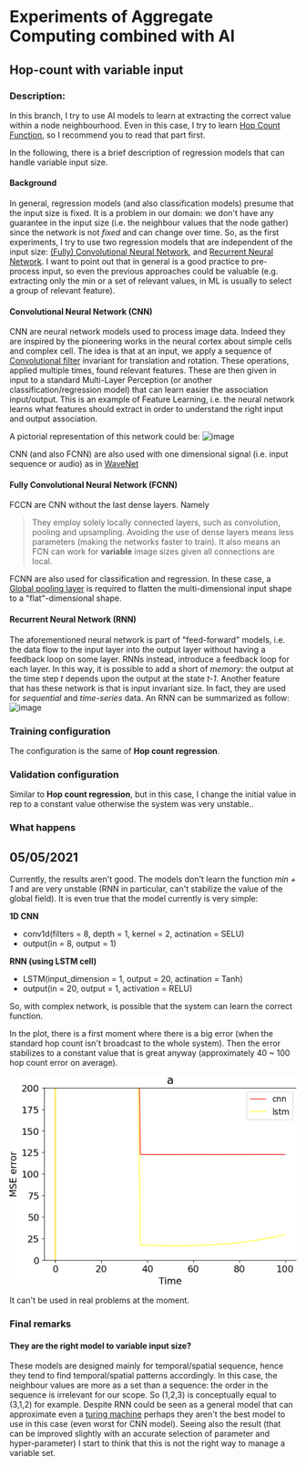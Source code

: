 # Experiments of Aggregate Computing combined with AI 

## Hop-count with variable input

### Description:

In this branch, I try to use AI models to learn at extracting the correct value within a node neighbourhood. Even in this case, I try to learn [Hop Count Function](https://github.com/cric96/experiments-ac-with-learning/tree/hop-count-regression), so I recommend you to read that part first.

In the following, there is a brief description of regression models that can handle variable input size.
#### Background

In general, regression models (and also classification models) presume that the input size is fixed. It is a problem in our domain: we don't have any guarantee in the input size (i.e. the neighbour values that the node gather) since the network is not *fixed* and can change over time.
So, as the first experiments, I try to use two regression models that are independent of the input size: [(Fully) Convolutional Neural Network](https://stanford.edu/~shervine/teaching/cs-230/cheatsheet-convolutional-neural-networks), and [Recurrent Neural Network](https://stanford.edu/~shervine/teaching/cs-230/cheatsheet-recurrent-neural-networks). I want to point out that in general is a good practice to pre-process input, so even the previous approaches could be valuable (e.g. extracting only the min or a set of relevant values, in ML is usually to select a group of relevant feature).

#### Convolutional Neural Network (CNN)
CNN are neural network models used to process image data. Indeed they are inspired by the pioneering works in the neural cortex about simple cells and complex cell. The idea is that at an input, we apply a sequence of [Convolutional filter](https://en.wikipedia.org/wiki/Kernel_(image_processing)) invariant for translation and rotation. These operations, applied multiple times, found relevant features. These are then given in input to a standard Multi-Layer Perception (or another classification/regression model) that can learn easier the association input/output. This is an example of Feature Learning, i.e. the neural network learns what features should extract in order to understand the right input and output association. 

A pictorial representation of this network could be:
![image](https://stanford.edu/~shervine/teaching/cs-230/illustrations/architecture-cnn-en.jpeg?3b7fccd728e29dc619e1bd8022bf71cf)

CNN (and also FCNN) are also used with one dimensional signal (i.e. input sequence or audio) as in [WaveNet](https://deepmind.com/blog/article/wavenet-generative-model-raw-audio)
#### Fully Convolutional Neural Network (FCNN)
FCCN are CNN without the last dense layers. Namely 
>They employ solely locally connected layers, such as convolution, pooling and upsampling. Avoiding the use of dense layers means less parameters (making the networks faster to train). It also means an FCN can work for **variable** image sizes given all connections are local.

FCNN are also used for classification and regression. In these case, a [Global pooling layer](https://paperswithcode.com/method/global-average-pooling#:~:text=Global%20Average%20Pooling%20is%20a,in%20the%20last%20mlpconv%20layer.) is required to flatten the multi-dimensional input shape to a "flat"-dimensional shape.

#### Recurrent Neural Network (RNN)
The aforementioned neural network is part of "feed-forward" models, i.e. the data flow to the input layer into the output layer without having a feedback loop on some layer. RNNs instead, introduce a feedback loop for each layer. In this way, it is possible to add a short of *memory*: the output at the time step *t* depends upon the output at the state *t-1*. Another feature that has these network is that is input invariant size. In fact, they are used for *sequential* and *time-series* data.
An RNN can be summarized as follow:
![image](https://stanford.edu/~shervine/teaching/cs-230/illustrations/description-block-rnn-ltr.png?74e25518f882f8758439bcb3637715e5)

### Training configuration
The configuration is the same of **Hop count regression**.

### Validation configuration
Similar to **Hop count regression**, but in this case, I change the initial value in rep to a constant value otherwise the system was  very unstable..

### What happens
**05/05/2021**
---
Currently, the results aren't good. The models don't learn the function *min + 1* and are very unstable (RNN in particular, can't stabilize the value of the global field). It is even true that the model currently is very simple:

**1D CNN**

- conv1d(filters = 8, depth = 1, kernel = 2, actination = SELU)
- output(in = 8, output = 1) 

**RNN (using LSTM cell)**

- LSTM(input_dimension = 1, output = 20, actination = Tanh)
- output(in = 20, output = 1, activation = RELU)

So, with complex network, is possible that the system can learn the correct function. 

In the plot, there is a first moment where there is a big error (when the standard hop count isn't broadcast to the whole system). 
Then the error stabilizes to a constant value that is great anyway (approximately 40 ~ 100 hop count error on average).

![Result](assets/plot/model-comparison.png)

It can't be used in real problems at the moment.

### Final remarks

#### They are the right model to variable input size?
These models are designed mainly for temporal/spatial sequence, hence they tend to find temporal/spatial patterns accordingly. In this case, the neighbour values are more as a set than a sequence: the order in the sequence is irrelevant for our scope. So (1,2,3) is conceptually equal to (3,1,2) for example. Despite RNN could be seen as a general model that can approximate even a [turing machine](https://stats.stackexchange.com/questions/220907/meaning-and-proof-of-rnn-can-approximate-any-algorithm) perhaps they aren't the best model to use in this case (even worst for CNN model). Seeing also the result (that can be improved slightly with an accurate selection of parameter and hyper-parameter) I start to think that this is not the right way to manage a variable set.
